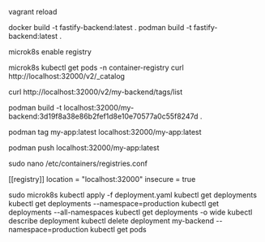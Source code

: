<!-- reload the vagrant after change in vagrant file -->

vagrant reload

docker build -t fastify-backend:latest .
podman build -t fastify-backend:latest .

<!-- To enable to local registry of docker images -->

microk8s enable registry

<!-- To verify the registry -->

microk8s kubectl get pods -n container-registry
curl http://localhost:32000/v2/\_catalog

<!-- List down all the tags -->

curl http://localhost:32000/v2/my-backend/tags/list

<!-- build docker image with podman that will use local registry -->

podman build -t localhost:32000/my-backend:3d19f8a38e86b2fef1d8e10e70577a0c55f8247d .

<!-- if you have alread image that you need to push on local registry change the tag name -->

podman tag my-app:latest localhost:32000/my-app:latest

<!-- push the image on registry -->

podman push localhost:32000/my-app:latest

<!-- change the registries of the podman because it is using https instead of http -->

sudo nano /etc/containers/registries.conf

<!-- add -->

[[registry]]
location = "localhost:32000"
insecure = true

<!-- To apply deployment file -->

sudo microk8s kubectl apply -f deployment.yaml
kubectl get deployments
kubectl get deployments --namespace=production
kubectl get deployments --all-namespaces
kubectl get deployments -o wide
kubectl describe deployment <deployment-name>
kubectl delete deployment my-backend --namespace=production
kubectl get pods
